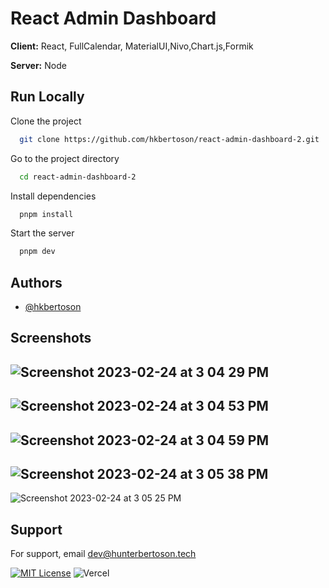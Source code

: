 
# React Admin Dashboard



**Client:** React, FullCalendar, MaterialUI,Nivo,Chart.js,Formik

**Server:** Node


## Run Locally

Clone the project

```bash
  git clone https://github.com/hkbertoson/react-admin-dashboard-2.git
```

Go to the project directory

```bash
  cd react-admin-dashboard-2
```

Install dependencies

```bash
  pnpm install
```

Start the server

```bash
  pnpm dev
```


## Authors

- [@hkbertoson](https://www.github.com/hkbertoson)


## Screenshots

![Screenshot 2023-02-24 at 3 04 29 PM](https://user-images.githubusercontent.com/44106297/221291958-cab102ca-2edf-427a-aee6-a80c8c6e888e.png)
-----
![Screenshot 2023-02-24 at 3 04 53 PM](https://user-images.githubusercontent.com/44106297/221292042-f037939d-29fd-4097-b5b0-4421df42ff43.png)
-----
![Screenshot 2023-02-24 at 3 04 59 PM](https://user-images.githubusercontent.com/44106297/221292045-8cb06329-007a-4f85-8b2e-4fabb3cf497b.png)
-----
![Screenshot 2023-02-24 at 3 05 38 PM](https://user-images.githubusercontent.com/44106297/221292452-340bf0be-b8bd-4f27-9936-f1a8a805e85d.png)
-----

![Screenshot 2023-02-24 at 3 05 25 PM](https://user-images.githubusercontent.com/44106297/221292485-69593b00-851e-489b-a2f0-1601813ce387.png)


## Support

For support, email dev@hunterbertoson.tech


[![MIT License](https://img.shields.io/badge/License-MIT-green.svg)](https://img.shields.io/github/license/hkbertoson/react-admin-dashboard-2)
![Vercel](https://img.shields.io/github/deployments/hkbertoson/react-admin-dashboard-2/production?label=vercel&logo=vercel)

